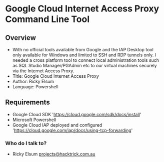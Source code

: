# Google Cloud Internet Access Proxy Command Line Tool #

## Overview ##

* With no official tools available from Google and the IAP Desktop tool only available for Windows and limited to SSH and RDP tunnels only. I needed a cross platform tool to connect local administration tools such as SQL Studio Manager/PGAdmin etc to our virtual machines securely via the Internet Access Proxy.
* Title:  Google Cloud Internet Access Proxy
* Author: Ricky Elsum
* Language: Powershell

## Requirements ##

* Google Cloud SDK 'https://cloud.google.com/sdk/docs/install'
* Microsoft Powershell
* Google Cloud IAP deployed and configured 'https://cloud.google.com/iap/docs/using-tcp-forwarding'

### Who do I talk to? ###

* Ricky Elsum  projects@hacktrick.com.au
